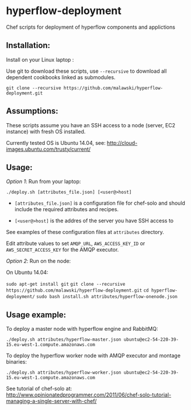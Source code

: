 hyperflow-deployment
====================

Chef scripts for deployment of hyperflow components and applictions

Installation:
-------------

Install on your Linux laptop :

Use git to download these scripts, use `--recursive` to download all dependent cookbooks linked as submodules.

`git clone --recursive https://github.com/malawski/hyperflow-deployment.git`


Assumptions:
------

These scripts assume you have an SSH access to a node (server, EC2 instance) with fresh OS installed. 

Currently tested OS is Ubuntu 14.04, see:  http://cloud-images.ubuntu.com/trusty/current/

Usage:
--------------

*Option 1*: Run from your laptop:

`./deploy.sh [attributes_file.json] [<user@>host]`

  * `[attributes_file.json]` is a configuration file for chef-solo and should include the required attributes and recipes.

  * `[<user@>host]` is the addres of the server you have SSH access to

See examples of these configuration files at `attributes` directory.

Edit attribute values to set `AMQP_URL`, `AWS_ACCESS_KEY_ID` or `AWS_SECRET_ACCESS_KEY` for the AMQP executor.

*Option 2*: Run on the node:

On Ubuntu 14.04:

`sudo apt-get install git`
`git clone --recursive https://github.com/malawski/hyperflow-deployment.git`
`cd hyperflow-deployment/`
`sudo bash install.sh attributes/hyperflow-onenode.json`

Usage example:
--------------

To deploy a master node with hyperflow engine and RabbitMQ:

`./deploy.sh attributes/hyperflow-master.json ubuntu@ec2-54-220-39-15.eu-west-1.compute.amazonaws.com`

To deploy the hyperflow worker node with AMQP executor and montage binaries:

`./deploy.sh attributes/hyperflow-worker.json ubuntu@ec2-54-220-39-15.eu-west-1.compute.amazonaws.com`


See tutorial of chef-solo at: http://www.opinionatedprogrammer.com/2011/06/chef-solo-tutorial-managing-a-single-server-with-chef/
